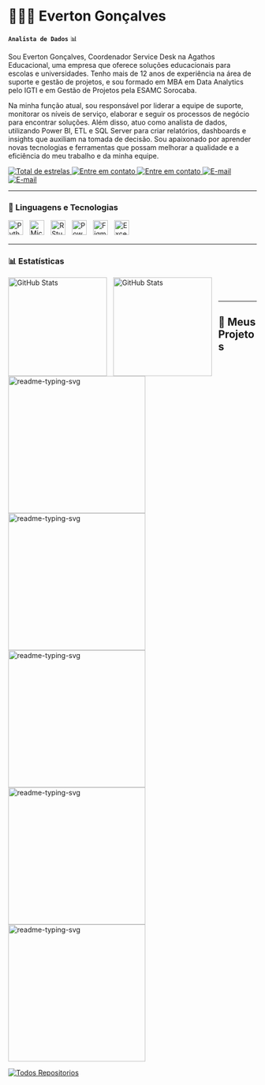 # 👩🏻‍💻 Everton Gonçalves

**`Analista de Dados`** 📊

Sou Everton Gonçalves, Coordenador Service Desk na Agathos Educacional, uma empresa que oferece soluções educacionais para escolas e universidades. Tenho mais de 12 anos de experiência na área de suporte e gestão de projetos, e sou formado em MBA em Data Analytics pelo IGTI e em Gestão de Projetos pela ESAMC Sorocaba.

Na minha função atual, sou responsável por liderar a equipe de suporte, monitorar os níveis de serviço, elaborar e seguir os processos de negócio para encontrar soluções. Além disso, atuo como analista de dados, utilizando Power BI, ETL e SQL Server para criar relatórios, dashboards e insights que auxiliam na tomada de decisão. Sou apaixonado por aprender novas tecnologias e ferramentas que possam melhorar a qualidade e a eficiência do meu trabalho e da minha equipe.


  <a href="https://github.com/Larissakich?tab=repositories&sort=stargazers">
        <img 
            alt="Total de estrelas" 
            title="Total de estrelas GitHub" 
            src="https://custom-icon-badges.demolab.com/github/stars/evertonenrico?color=55960c&style=for-the-badge&labelColor=488207&logo=star&label=estrelas"
        />
    </a>

  <a href="https://wa.me/5515988122823">
        <img 
            alt="Entre em contato" 
            title="Contato" 
            src="https://custom-icon-badges.demolab.com/badge/-(15)--98812--2823-orange?style=for-the-badge&logo=phone&logoColor=white"
        />
    </a>
  <a href="https://maps.app.goo.gl/g9yx49H4UeYvuyPS7">
        <img 
            alt="Entre em contato" 
            title="Contato" 
            src="https://custom-icon-badges.demolab.com/badge/Sorocaba-SP-red?style=for-the-badge&logo=location&logoColor=white"
        />
    </a>

  <a href="mailto:everton.enrico@gmail.com">
        <img 
            alt="E-mail" 
            title="E-mail" 
            src="https://custom-icon-badges.demolab.com/badge/-everton.enrico@gmail.com-blue?style=for-the-badge&logo=mention&logoColor=white"
        />
    </a>
    <a href="https://www.linkedin.com/in/evertonenrico/">
        <img 
            alt="E-mail" 
            title="E-mail" 
            src="https://custom-icon-badges.demolab.com/badge/-Linked In-blue?style=for-the-badge&logo=linkedin&logoColor=white"
        />
    </a>


     
    
---

### 🤖 Linguagens e Tecnologias

<img 
    align="left" 
    alt="Python"
    title="Python" 
    width="30px" 
    style="padding-right: 10px;" 
    src="https://cdn.jsdelivr.net/gh/devicons/devicon@latest/icons/python/python-original.svg" 
/>
<img 
    align="left" 
    alt="Microsoft SQL" 
    title="Microsoft SQL"
    width="30px" 
    style="padding-right: 10px;" 
    src="https://cdn.jsdelivr.net/gh/devicons/devicon@latest/icons/azuresqldatabase/azuresqldatabase-original.svg" 
/>
<img 
    align="left" 
    alt="R Studio" 
    title="R Studio"
    width="30px" 
    style="padding-right: 10px;" 
    src="https://cdn.jsdelivr.net/gh/devicons/devicon@latest/icons/rstudio/rstudio-original.svg" 
/>
<img 
    align="left" 
    alt="Power BI"
    title="Power BI" 
    width="30px" 
    style="padding-right: 10px;" 
    src="https://upload.wikimedia.org/wikipedia/commons/c/cf/New_Power_BI_Logo.svg" 
/>
<img 
    align="left" 
    alt="Figma"
    title="Figma" 
    width="30px" 
    style="padding-right: 10px;" 
    src="https://cdn.jsdelivr.net/gh/devicons/devicon@latest/icons/figma/figma-original.svg" 
/>
<img 
    align="left" 
    alt="Excel/Planilhas" 
    title="Excel/Planilhas"
    width="30px" 
    style="padding-right: 10px;" 
    src="https://cdn.simpleicons.org/libreofficecalc/green" 
/>

<br/>
<br/>


 ---

### 📊 Estatísticas

<p>
  <img 
    align="left" 
    alt="GitHub Stats" 
    height="200" 
    style="padding-right: 10px;" 
    src="https://github-readme-stats.vercel.app/api?username=evertonenrico&show_icons=true&theme=tokyonight&include_all_commits=true&locale=pt-br" 
  />

   <img 
    align="left" 
    alt="GitHub Stats" 
    height="200" 
    style="padding-right: 10px;" 
    src="https://github-readme-stats.vercel.app/api/top-langs/?username=evertonenrico&theme=tokyonight&locale=pt-br" 
  />

<br/>
<br/>


 ---
 

<summary><h2> 📘 Meus Projetos</h2></summary>

  <!-- Repo info cards - https://github.com/anuraghazra/github-readme-stats -->
  <!-- Small repo cards (fork) - https://github.com/DenverCoder1/github-readme-stats -->
  <p align="left">
    <a href="https://github.com/evertonenrico/readme-typing-svg"><img width="278" src="https://denvercoder1-github-readme-stats.vercel.app/api/pin/?username=evertonenrico&repo=SuperMarket&theme=react&bg_color=1F222E&title_color=F85D7F&hide_border=true&icon_color=F8D866&show_icons=false" alt="readme-typing-svg"></a>
  <a href="https://github.com/evertonenrico/readme-typing-svg"><img width="278" src="https://denvercoder1-github-readme-stats.vercel.app/api/pin/?username=evertonenrico&repo=DadosDengueSorocaba&theme=react&bg_color=1F222E&title_color=F85D7F&hide_border=true&icon_color=F8D866&show_icons=false" alt="readme-typing-svg"></a>
   <a href="https://github.com/evertonenrico/readme-typing-svg"><img width="278" src="https://denvercoder1-github-readme-stats.vercel.app/api/pin/?username=evertonenrico&repo=InternacoesHospitalares&theme=react&bg_color=1F222E&title_color=F85D7F&hide_border=true&icon_color=F8D866&show_icons=false" alt="readme-typing-svg"></a>
  <a href="https://github.com/evertonenrico/readme-typing-svg"><img width="278" src="https://denvercoder1-github-readme-stats.vercel.app/api/pin/?username=evertonenrico&repo=Majestic_Exportadora&theme=react&bg_color=1F222E&title_color=F85D7F&hide_border=true&icon_color=F8D866&show_icons=false" alt="readme-typing-svg"></a>
  <a href="https://github.com/evertonenrico/readme-typing-svg"><img width="278" src="https://denvercoder1-github-readme-stats.vercel.app/api/pin/?username=evertonenrico&repo=People-Analytics&theme=react&bg_color=1F222E&title_color=F85D7F&hide_border=true&icon_color=F8D866&show_icons=false" alt="readme-typing-svg"></a>
  </p>

  <a href="https://github.com/evertonenrico?tab=repositories&sort=stargazers"><img alt="Todos Repositorios" title="Todos Repositorios" src="https://custom-icon-badges.demolab.com/badge/-Clique%20Aqui%20Para%20Todos%20meus%20Repositórios-1F222E?style=for-the-badge&logoColor=white&logo=repo"/></a>
</details>
